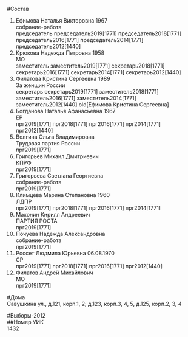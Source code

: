 #Состав  
1. Ефимова Наталья Викторовна 1967  
    собрание-работа  
    председатель председатель2019[1771] председатель2018[1771] председатель2016[1771] председатель2014[1771] председатель2012[1440]  
2. Крюкова Надежда Петровна 1958  
    МО  
    заместитель заместитель2019[1771] секретарь2018[1771] секретарь2016[1771] секретарь2014[1771] секретарь2012[1440]  
3. Филатова Кристина Сергеевна 1989  
    За женщин России  
    секретарь секретарь2019[1771] заместитель2018[1771] заместитель2016[1771] заместитель2014[1771] заместитель2012[1440] old[Ефимова Кристина Сергеевна]  
4. Богданова Наталья Афанасьевна 1967  
    ЕР  
    прг2019[1771] прг2018[1771] прг2016[1771] прг2014[1771] прг2012[1440]  
5. Волгина Ольга Владимировна  
    Трудовая партия России  
    прг2019[1771]  
6. Григорьев Михаил Дмитриевич  
    КПРФ  
    прг2019[1771]  
7. Григорьева Светлана Георгиевна  
    собрание-работа  
    прг2019[1771]  
8. Климцева Марина Степановна 1960  
    ЛДПР  
    прг2019[1771] прг2018[1771] прг2016[1771] прг2014[1771]  
9. Махонин Кирилл Андреевич  
    ПАРТИЯ РОСТА  
    прг2019[1771]  
10. Почуева Надежда Александровна  
    собрание-работа  
    прг2019[1771]  
11. Россет Людмила Юрьевна 06.08.1970  
    СР  
    прг2019[1771] прг2018[1771] прг2016[1771] прг2012[1440]  
12. Филатов Андрей Михайлович  
    МО  
    прг2019[1771]  
  
#Дома  
Савушкина ул., д.121, корп.1, 2; д.123, корп.3, 4, 5, д.125, корп.2, 3, 4  
  
#Выборы-2012  
##Номер УИК  
1432  
